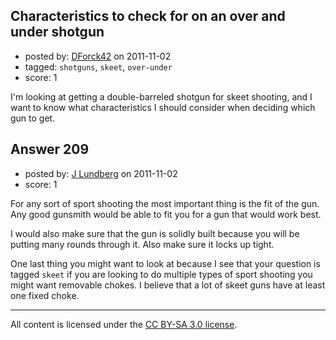 ## Characteristics to check for on an over and under shotgun

- posted by: [DForck42](https://stackexchange.com/users/-1/124-dforck42) on 2011-11-02
- tagged: `shotguns`, `skeet`, `over-under`
- score: 1

I'm looking at getting a double-barreled shotgun for skeet shooting, and I want to know what characteristics I should consider when deciding which gun to get.


## Answer 209

- posted by: [J Lundberg](https://stackexchange.com/users/-1/40-j-lundberg) on 2011-11-02
- score: 1

For any sort of sport shooting the most important thing is the fit of the gun.  Any good gunsmith would be able to fit you for a gun that would work best.

I would also make sure that the gun is solidly built because you will be putting many rounds through it.  Also make sure it locks up tight.

One last thing you might want to look at because I see that your question is tagged `skeet` if you are looking to do multiple types of sport shooting you might want removable chokes.  I believe that a lot of skeet guns have at least one fixed choke.



---

All content is licensed under the [CC BY-SA 3.0 license](https://creativecommons.org/licenses/by-sa/3.0/).
